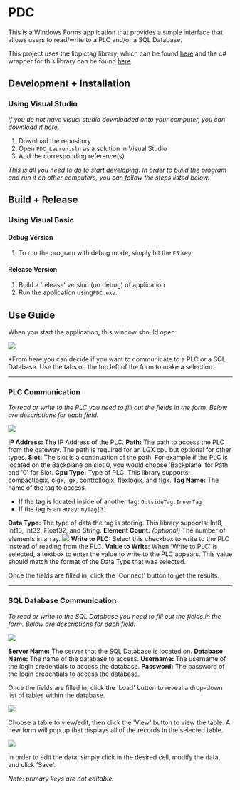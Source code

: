 ﻿
# PDC

This is a Windows Forms application that provides a simple interface that allows users to read/write to a PLC and/or a SQL Database.

This project uses the libplctag library, which can be found [here](https://github.com/kyle-github/libplctag) and the c# wrapper for this library can be found [here](https://github.com/mesta1/libplctag-csharp).

## Development + Installation
### Using Visual Studio
*If you do not have visual studio downloaded onto your computer, you can download it [here](https://www.visualstudio.com/downloads/).*

1. Download the repository
2. Open `PDC_Lauren.sln` as a solution in Visual Studio
3. Add the corresponding reference(s)

*This is all you need to do to start developing. In order to build the program and run it on other computers, you can follow the steps listed below.*
## Build + Release
### Using Visual Basic
#### Debug Version
1. To run the program with debug mode, simply hit the `F5` key.
#### Release Version
1. Build a 'release' version (no debug) of application
2. Run the application using`PDC.exe`.

## Use Guide
When you start the application, this window should open:

![](https://lh3.googleusercontent.com/ZSmGV1kPpbXzaP9Gk042jyOEX8w4uBjIaNW2csbvweOVTxRkNRMIYy5GgtHGOgRJgxLbqPhn7tRH)

*From here you can decide if you want to communicate to a PLC or a SQL Database. Use the tabs on the top left of the form to make a selection.
___
### PLC Communication
*To read or write to the PLC you need to fill out the fields in the form. Below are descriptions for each field.*

![](https://lh3.googleusercontent.com/ZSmGV1kPpbXzaP9Gk042jyOEX8w4uBjIaNW2csbvweOVTxRkNRMIYy5GgtHGOgRJgxLbqPhn7tRH)

**IP Address:** The IP Address of the PLC.
**Path:** The path to access the PLC from the gateway. The path is required for an LGX cpu but optional for other types.
**Slot:** The slot is a continuation of the path. For example if the PLC is located on the Backplane on slot 0, you would choose 'Backplane' for Path and '0' for Slot.
**Cpu Type:** Type of PLC. This library supports: compactlogix, clgx, lgx, controllogix, flexlogix, and flgx.
**Tag Name:** The name of the tag to access. 
- If the tag is located inside of another tag: `OutsideTag.InnerTag`
- If the tag is an array: `myTag[3]` 

**Data Type:** The type of data the tag is storing. This library supports: Int8, Int16, Int32, Float32, and String.
**Element Count:** *(optional)* The number of elements in array.
![](https://lh3.googleusercontent.com/oqgUHTHUudL6SgmBaLaAYUZ_Pb2Uh0_pXyc_xAqY3fRaYFatVtdYetWiMQe2MWlVAGTJRehj4vVN)
**Write to PLC:** Select this checkbox to write to the PLC instead of reading from the PLC.
**Value to Write:** When 'Write to PLC' is selected, a textbox to enter the value to write to the PLC appears. This value should match the format of the Data Type that was selected.

Once the fields are filled in, click the 'Connect' button to get the results.
___
### SQL Database Communication
*To read or write to the SQL Database you need to fill out the fields in the form. Below are descriptions for each field.*

![](https://lh3.googleusercontent.com/MXe1WxCp8yrBtCFNYkN1RIUlYCeCEKZrNNEa0NKCTcNsgYP-ilPdeJL5cOB6D75vJmca7xAnyHl6)

**Server Name:** The server that the SQL Database is located on.
**Database Name:** The name of the database to access.
**Username:** The username of the login credentials to access the database.
**Password:** The password of the login credentials to access the database.

Once the fields are filled in, click the 'Load' button to reveal a drop-down list of tables within the database. 

![](https://lh3.googleusercontent.com/8ZUz1xYVMoGqFZTnthHAbRhcJvpBKCAgySoCgC3qNeI1oqtzRb3nDsmKMIRaotEP_rSwsWJM_e0E)

Choose a table to view/edit, then click the 'View' button to view the table. A new form will pop up that displays all of the records in the selected table. 

![](https://lh3.googleusercontent.com/iy4C-sIPDlqq2279vbAj-mk_F8ZJEgARDtkynePjepNVlANNsrm3ffiugDKXK9vatuV_yPblGhz2)

In order to edit the data, simply click in the desired cell, modify the data, and click 'Save'.

*Note: primary keys are not editable.*


